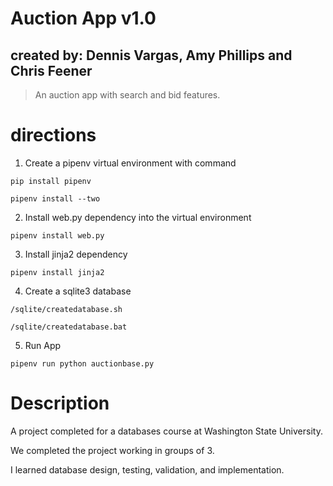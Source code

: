 # Auction App v1.0

## created by: Dennis Vargas, Amy Phillips and Chris Feener

> An auction app with search and bid features.

# directions

1. Create a pipenv virtual environment with command

`pip install pipenv`

`pipenv install --two`

2. Install web.py dependency into the virtual environment

`pipenv install web.py`

3. Install jinja2 dependency

`pipenv install jinja2`

4. Create a sqlite3 database

`/sqlite/createdatabase.sh`

`/sqlite/createdatabase.bat`

5. Run App

`pipenv run python auctionbase.py`

# Description

A project completed for a databases course at Washington State University. 

We completed the project working in groups of 3. 

I learned database design, testing, validation, and implementation.

